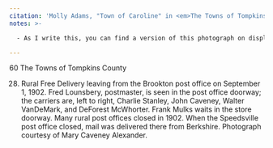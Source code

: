 ```yaml
---
citation: 'Molly Adams, "Town of Caroline" in <em>The Towns of Tompkins County: From Podunk to the Magnetic Springs</em> edited by Jane Marsh Dieckmann, p60.'
notes: >-

  - As I write this, you can find a version of this photograph on display at the Caroline History Room in Slaterville, as well as the small lobby area of the Brooktondale Post Office.

---
```

60 The Towns of Tompkins County 

28. Rural Free Delivery leaving from the Brookton post office on September 1, 1902. Fred Lounsbery, postmaster, is seen in the post office doorway; the carriers are, left to right, Charlie Stanley, John Caveney, Walter VanDeMark, and DeForest McWhorter. Frank Mulks waits in the store doorway. Many rural post offices closed in 1902. When the Speedsville post office closed, mail was delivered there from Berkshire. Photograph courtesy of Mary Caveney Alexander.
